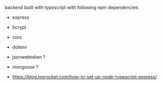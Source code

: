 backend built with typescript with following npm dependencies:

- express
- bcrypt
- cors
- dotenv
- jsonwebtoken ?
- mongoose ?


- https://blog.logrocket.com/how-to-set-up-node-typescript-express/